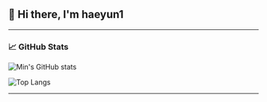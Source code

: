 ## 👋 Hi there, I'm haeyun1

-----

### 📈 GitHub Stats

![Min's GitHub stats](https://github-readme-stats.vercel.app/api?username=haeyun1&show_icons=true&theme=radical)

![Top Langs](https://github-readme-stats.vercel.app/api/top-langs/?username=haeyun1&layout=compact&theme=radical)

-----
